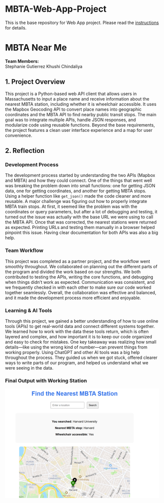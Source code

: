 # MBTA-Web-App-Project

This is the base repository for Web App project. Please read the [instructions](instructions.md) for details.

# MBTA Near Me

**Team Members:**  
Stephanie Gutierrez
Khushi Chindaliya

## 1. Project Overview

This project is a Python-based web API client that allows users in Massachusetts to input a place name and receive information about the nearest MBTA station, including whether it is wheelchair accessible. It uses the Mapbox Geocoding API to convert place names into geographic coordinates and the MBTA API to find nearby public transit stops. The main goal was to integrate multiple APIs, handle JSON responses, and modularize code using reusable functions. Beyond the base requirements, the project features a clean user interface experience and a map for user convenience.

## 2. Reflection

### Development Process

The development process started by understanding the two APIs (Mapbox and MBTA) and how they could connect. One of the things that went well was breaking the problem down into small functions: one for getting JSON data, one for getting coordinates, and another for getting MBTA stops. Using a helper function like `get_json()` made the code cleaner and more reusable. A major challenge was figuring out how to properly integrate MBTA train stops. At first, it seemed like the problem was with the coordinates or query parameters, but after a lot of debugging and testing, it turned out the issue was actually with the base URL we were using to call the MBTA API. Once that was corrected, the nearest stations were returned as expected. Printing URLs and testing them manually in a browser helped pinpoint this issue. Having clear documentation for both APIs was also a big help.

### Team Workflow

This project was completed as a partner project, and the workflow went smoothly throughout. We collaborated on planning out the different parts of the program and divided the work based on our strengths. We both contributed to testing the APIs, writing the core functions, and debugging when things didn’t work as expected. Communication was consistent, and we frequently checked in with each other to make sure our code worked together seamlessly. Overall, the collaboration was effective and balanced, and it made the development process more efficient and enjoyable.

### Learning & AI Tools

Through this project, we gained a better understanding of how to use online tools (APIs) to get real-world data and connect different systems together. We learned how to work with the data these tools return, which is often layered and complex, and how important it is to keep our code organized and easy to check for mistakes. One key takeaway was realizing how small details—like using the wrong kind of number—can prevent things from working properly. Using ChatGPT and other AI tools was a big help throughout the process. They guided us when we got stuck, offered clearer ways to write parts of our program, and helped us understand what we were seeing in the data. 

### Final Output with Working Station
![Working result after fixing the base URL](Screenshot1.png)